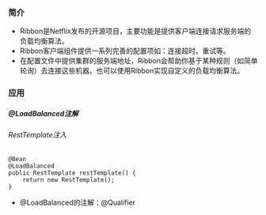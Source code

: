 ### 简介
- Ribbon是Netflix发布的开源项目，主要功能是提供客户端连接请求服务端的负载均衡算法。
- Ribbon客户端组件提供一系列完善的配置项如：连接超时，重试等。
- 在配置文件中提供集群的服务端地址，Ribbon会帮助你基于某种规则（如简单轮询）去连接这些机器。也可以使用Ribbon实现自定义的负载均衡算法。
### 应用
##### @LoadBalanced注解
###### RestTemplate注入
```
@Bean
@LoadBalanced
public RestTemplate restTemplate() {
    return new RestTemplate();
}
```
- @LoadBalanced的注解：@Qualifier


